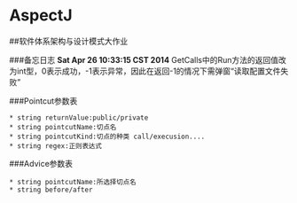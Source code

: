 AspectJ
=======

##软件体系架构与设计模式大作业

###备忘日志
**Sat Apr 26 10:33:15 CST 2014**
GetCalls中的Run方法的返回值改为int型，0表示成功，-1表示异常，因此在返回-1的情况下需弹窗“读取配置文件失败”

###Pointcut参数表

    * string returnValue:public/private
    * string pointcutName:切点名
    * string pointcutKind:切点的种类 call/execusion....
    * string regex:正则表达式

###Advice参数表

    * string pointcutName:所选择切点名
    * string before/after
